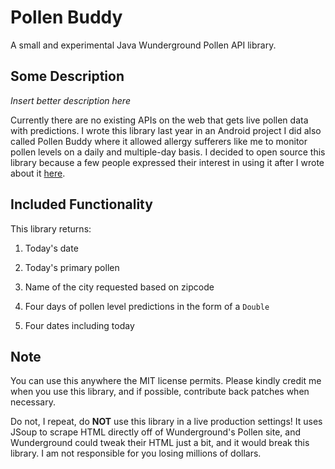 # Pollen Buddy

A small and experimental Java Wunderground Pollen API library.

## Some Description

*Insert better description here*

Currently there are no existing APIs on the web that gets live pollen data with predictions. I wrote this library last year in an Android project I did also called Pollen Buddy where it allowed allergy sufferers like me to monitor pollen levels on a daily and multiple-day basis. I decided to open source this library because a few people expressed their interest in using it after I wrote about it [here](http://www.jackyliang.com/jackyresumecoding/2014/6/1/work-android-development-and-life). 

## Included Functionality

This library returns: 

1. Today's date

2. Today's primary pollen 

3. Name of the city requested based on zipcode

4. Four days of pollen level predictions in the form of a `Double`

5. Four dates including today

## Note

You can use this anywhere the MIT license permits. Please kindly credit me when you use this library, and if possible, contribute back patches when necessary.

Do not, I repeat, do **NOT** use this library in a live production settings! It uses JSoup to scrape HTML directly off of Wunderground's Pollen site, and Wunderground could tweak their HTML just a bit, and it would break this library. I am not responsible for you losing millions of dollars.
